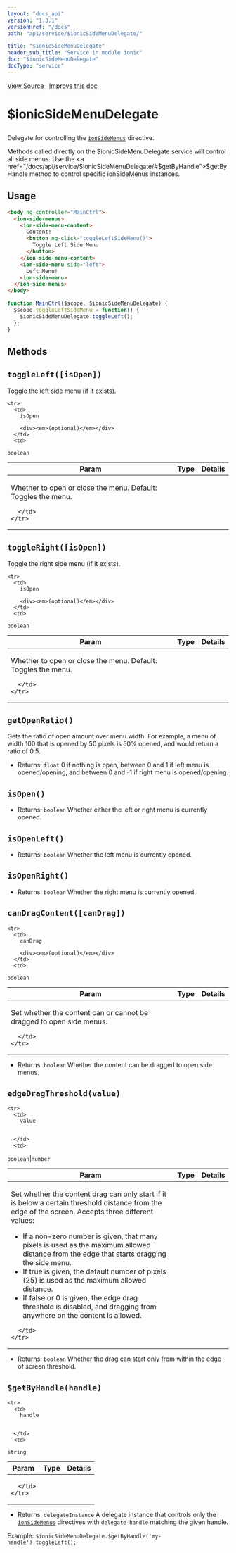 ```yaml
---
layout: "docs_api"
version: "1.3.1"
versionHref: "/docs"
path: "api/service/$ionicSideMenuDelegate/"

title: "$ionicSideMenuDelegate"
header_sub_title: "Service in module ionic"
doc: "$ionicSideMenuDelegate"
docType: "service"
---
```


<div class="improve-docs">
<a href='https://github.com/driftyco/ionic-v1/blob/master/js/angular/service/sideMenuDelegate.js#L1'>
View Source
</a>
&nbsp;
<a href='http://github.com/driftyco/ionic/edit/1.x/js/angular/service/sideMenuDelegate.js#L1'>
Improve this doc
</a>
</div>




<h1 class="api-title">

$ionicSideMenuDelegate



</h1>





Delegate for controlling the <a href="/docs/api/directive/ionSideMenus/"><code>ionSideMenus</code></a> directive.

Methods called directly on the $ionicSideMenuDelegate service will control all side
menus.  Use the <a href="/docs/api/service/$ionicSideMenuDelegate/#$getByHandle">$getByHandle</a>
method to control specific ionSideMenus instances.









## Usage
```html
<body ng-controller="MainCtrl">
  <ion-side-menus>
    <ion-side-menu-content>
      Content!
      <button ng-click="toggleLeftSideMenu()">
        Toggle Left Side Menu
      </button>
    </ion-side-menu-content>
    <ion-side-menu side="left">
      Left Menu!
    <ion-side-menu>
  </ion-side-menus>
</body>
```
```js
function MainCtrl($scope, $ionicSideMenuDelegate) {
  $scope.toggleLeftSideMenu = function() {
    $ionicSideMenuDelegate.toggleLeft();
  };
}
```


  

  
## Methods

<div id="toggleLeft"></div>
<h2>
  <code>toggleLeft([isOpen])</code>

</h2>

Toggle the left side menu (if it exists).



<table class="table" style="margin:0;">
  <thead>
    <tr>
      <th>Param</th>
      <th>Type</th>
      <th>Details</th>
    </tr>
  </thead>
  <tbody>
    
    <tr>
      <td>
        isOpen
        
        <div><em>(optional)</em></div>
      </td>
      <td>
        
  <code>boolean</code>
      </td>
      <td>
        <p>Whether to open or close the menu.
Default: Toggles the menu.</p>

        
      </td>
    </tr>
    
  </tbody>
</table>









<div id="toggleRight"></div>
<h2>
  <code>toggleRight([isOpen])</code>

</h2>

Toggle the right side menu (if it exists).



<table class="table" style="margin:0;">
  <thead>
    <tr>
      <th>Param</th>
      <th>Type</th>
      <th>Details</th>
    </tr>
  </thead>
  <tbody>
    
    <tr>
      <td>
        isOpen
        
        <div><em>(optional)</em></div>
      </td>
      <td>
        
  <code>boolean</code>
      </td>
      <td>
        <p>Whether to open or close the menu.
Default: Toggles the menu.</p>

        
      </td>
    </tr>
    
  </tbody>
</table>









<div id="getOpenRatio"></div>
<h2>
  <code>getOpenRatio()</code>

</h2>

Gets the ratio of open amount over menu width. For example, a
menu of width 100 that is opened by 50 pixels is 50% opened, and would return
a ratio of 0.5.






* Returns: 
  <code>float</code> 0 if nothing is open, between 0 and 1 if left menu is
opened/opening, and between 0 and -1 if right menu is opened/opening.




<div id="isOpen"></div>
<h2>
  <code>isOpen()</code>

</h2>








* Returns: 
  <code>boolean</code> Whether either the left or right menu is currently opened.




<div id="isOpenLeft"></div>
<h2>
  <code>isOpenLeft()</code>

</h2>








* Returns: 
  <code>boolean</code> Whether the left menu is currently opened.




<div id="isOpenRight"></div>
<h2>
  <code>isOpenRight()</code>

</h2>








* Returns: 
  <code>boolean</code> Whether the right menu is currently opened.




<div id="canDragContent"></div>
<h2>
  <code>canDragContent([canDrag])</code>

</h2>





<table class="table" style="margin:0;">
  <thead>
    <tr>
      <th>Param</th>
      <th>Type</th>
      <th>Details</th>
    </tr>
  </thead>
  <tbody>
    
    <tr>
      <td>
        canDrag
        
        <div><em>(optional)</em></div>
      </td>
      <td>
        
  <code>boolean</code>
      </td>
      <td>
        <p>Set whether the content can or cannot be dragged to open
side menus.</p>

        
      </td>
    </tr>
    
  </tbody>
</table>






* Returns: 
  <code>boolean</code> Whether the content can be dragged to open side menus.




<div id="edgeDragThreshold"></div>
<h2>
  <code>edgeDragThreshold(value)</code>

</h2>





<table class="table" style="margin:0;">
  <thead>
    <tr>
      <th>Param</th>
      <th>Type</th>
      <th>Details</th>
    </tr>
  </thead>
  <tbody>
    
    <tr>
      <td>
        value
        
        
      </td>
      <td>
        
  <code>boolean</code>|<code>number</code>
      </td>
      <td>
        <p>Set whether the content drag can only start if it is below a certain threshold distance from the edge of the screen. Accepts three different values:</p>
<ul>
<li>If a non-zero number is given, that many pixels is used as the maximum allowed distance from the edge that starts dragging the side menu.</li>
<li>If true is given, the default number of pixels (25) is used as the maximum allowed distance.</li>
<li>If false or 0 is given, the edge drag threshold is disabled, and dragging from anywhere on the content is allowed.</li>
</ul>

        
      </td>
    </tr>
    
  </tbody>
</table>






* Returns: 
  <code>boolean</code> Whether the drag can start only from within the edge of screen threshold.




<div id="$getByHandle"></div>
<h2>
  <code>$getByHandle(handle)</code>

</h2>





<table class="table" style="margin:0;">
  <thead>
    <tr>
      <th>Param</th>
      <th>Type</th>
      <th>Details</th>
    </tr>
  </thead>
  <tbody>
    
    <tr>
      <td>
        handle
        
        
      </td>
      <td>
        
  <code>string</code>
      </td>
      <td>
        
        
      </td>
    </tr>
    
  </tbody>
</table>






* Returns: 
   `delegateInstance` A delegate instance that controls only the
<a href="/docs/api/directive/ionSideMenus/"><code>ionSideMenus</code></a> directives with `delegate-handle` matching
the given handle.

Example: `$ionicSideMenuDelegate.$getByHandle('my-handle').toggleLeft();`



  
  






